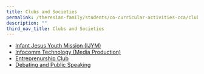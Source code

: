 ```yaml
---
title: Clubs and Societies
permalink: /theresian-family/students/co-curricular-activities-cca/clubs-and-societies/
description: ""
third_nav_title: Clubs and Societies
---
```


<ul>
<li><a href="/theresian-family/students/co-curricular-activities-cca/clubs-and-societies/infant-jesus-youth-missi" target="">Infant Jesus Youth Mission (IJYM)</a></li>
<li><a href="/theresian-family/students/co-curricular-activities-cca/clubs-and-societies/infocomm-technology-medi" target="">Infocomm Technology (Media Production)</a></li>
<li><a href="/theresian-family/students/co-curricular-activities-cca/clubs-and-societies/entrepreneurship-club" target="">Entreprenurship Club</a></li>
<li><a href="/theresian-family/students/co-curricular-activities-cca/clubs-and-societies/debating-and-public-spea" target="">Debating and Public Speaking</a></li>
</ul>